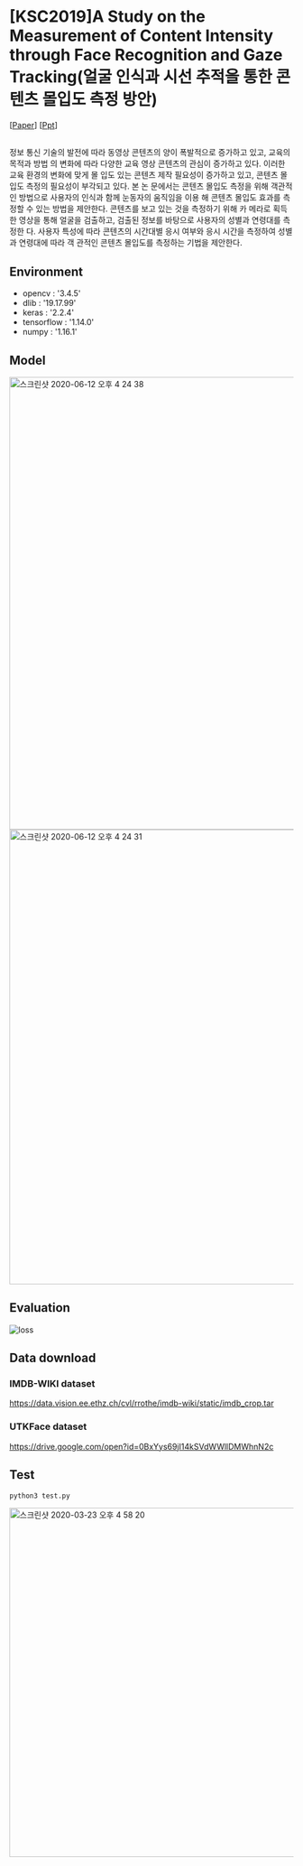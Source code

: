 # [KSC2019]A Study on the Measurement of Content Intensity through Face Recognition and Gaze Tracking(얼굴 인식과 시선 추적을 통한 콘텐츠 몰입도 측정 방안)


[[Paper](http://www.dbpia.co.kr/Journal/articleDetail?nodeId=NODE09301719&language=ko_KR)] [[Ppt](https://drive.google.com/open?id=1rMw_KV74t2mYoBclJsawVDMdCPEFsaPY)]

## 
정보 통신 기술의 발전에 따라 동영상 콘텐츠의 양이 폭발적으로 증가하고 있고, 교육의 목적과 방법
의 변화에 따라 다양한 교육 영상 콘텐츠의 관심이 증가하고 있다. 이러한 교육 환경의 변화에 맞게 몰 입도 있는 콘텐츠 제작 필요성이 증가하고 있고, 콘텐츠 몰입도 측정의 필요성이 부각되고 있다. 본 논 문에서는 콘텐츠 몰입도 측정을 위해 객관적인 방법으로 사용자의 인식과 함께 눈동자의 움직임을 이용 해 콘텐츠 몰입도 효과를 측정할 수 있는 방법을 제안한다. 콘텐츠를 보고 있는 것을 측정하기 위해 카 메라로 획득한 영상을 통해 얼굴을 검출하고, 검출된 정보를 바탕으로 사용자의 성별과 연령대를 측정한 다. 사용자 특성에 따라 콘텐츠의 시간대별 응시 여부와 응시 시간을 측정하여 성별과 연령대에 따라 객 관적인 콘텐츠 몰입도를 측정하는 기법을 제안한다.


## Environment 
- opencv : '3.4.5'
- dlib : '19.17.99'
- keras : '2.2.4'
- tensorflow : '1.14.0'
- numpy :  '1.16.1'

## Model
<img width="802" alt="스크린샷 2020-06-12 오후 4 24 38" src="https://user-images.githubusercontent.com/44131043/84476524-3f61cf00-acc9-11ea-86f5-c86fdf921715.png">
<img width="806" alt="스크린샷 2020-06-12 오후 4 24 31" src="https://user-images.githubusercontent.com/44131043/84476531-412b9280-acc9-11ea-9e69-f23d4ad75732.png">

## Evaluation
![loss](https://user-images.githubusercontent.com/44131043/84477236-49380200-acca-11ea-8340-7c92da1c48bd.png)

## Data download

###  IMDB-WIKI dataset 
https://data.vision.ee.ethz.ch/cvl/rrothe/imdb-wiki/static/imdb_crop.tar

### UTKFace dataset

https://drive.google.com/open?id=0BxYys69jI14kSVdWWllDMWhnN2c

## Test
```python3 test.py```

<img width="619" alt="스크린샷 2020-03-23 오후 4 58 20" src="https://user-images.githubusercontent.com/44131043/77294369-84f4a880-6d27-11ea-869b-ab0aefda1765.png">


